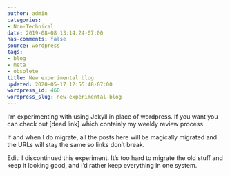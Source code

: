 ```yaml
---
author: admin
categories:
- Non-Technical
date: 2019-08-08 13:14:24-07:00
has-comments: false
source: wordpress
tags:
- blog
- meta
- obsolete
title: New experimental blog
updated: 2020-05-17 12:55:48-07:00
wordpress_id: 460
wordpress_slug: new-experimental-blog
---
```

I’m experimenting with using Jekyll in place of wordpress. If you want you can check out \[dead link\] which containly my weekly review process.

If and when I do migrate, all the posts here will be magically migrated and the URLs will stay the same so links don’t break.

Edit: I discontinued this experiment. It’s too hard to migrate the old stuff and keep it looking good, and I’d rather keep everything in one system.

